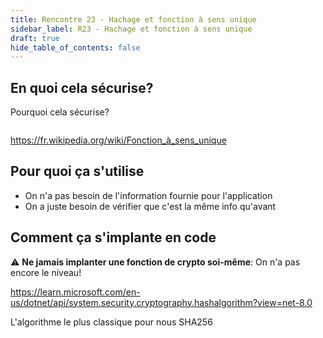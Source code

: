 ```yaml
---
title: Rencontre 23 - Hachage et fonction à sens unique
sidebar_label: R23 - Hachage et fonction à sens unique
draft: true
hide_table_of_contents: false
---
```



## En quoi cela sécurise? 

Pourquoi cela sécurise?
```

```

https://fr.wikipedia.org/wiki/Fonction_à_sens_unique

## Pour quoi ça s'utilise

- On n'a pas besoin de l'information fournie pour l'application
- On a juste besoin de vérifier que c'est la même info qu'avant

## Comment ça s'implante en code

:warning: **Ne jamais implanter une fonction de crypto soi-même**: On n'a pas encore le niveau!

https://learn.microsoft.com/en-us/dotnet/api/system.security.cryptography.hashalgorithm?view=net-8.0

L'algorithme le plus classique pour nous SHA256




